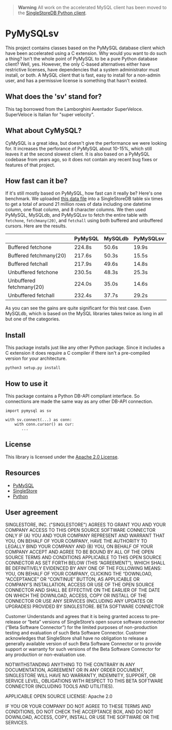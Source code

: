 > **Warning**
> All work on the accelerated MySQL client has been moved to the
> [SingleStoreDB Python client](https://github.com/singlestore-labs/singlestoredb-python).

# PyMySQLsv

This project contains classes based on the PyMySQL database client which have
been accelerated using a C extension. Why would you want to do such a thing? Isn't
the whole point of PyMySQL to be a pure Python database client? Well, yes.
However, the only C-based alternatives either have restrictive licenses, have
dependencies that a system administrator must install, or both.
A MySQL client that is fast, easy to install for a non-admin user, and has a
permissive license is something that hasn't existed.

## What does the 'sv' stand for?

This tag  borrowed from the Lamborghini Aventador SuperVeloce. SuperVeloce is 
Italian for "super velocity".

## What about CyMySQL?

CyMySQL is a great idea, but doesn't give the performance we were looking for.
It increases the perforance of PyMySQL about 10-15%, which still leaves it at
the second slowest client. It is also based on a PyMySQL codebase from years ago,
so it does not contain any recent bug fixes or features of that project.

## How fast can it be?

If it's still mostly based on PyMySQL, how fast can it really be? Here's one
benchmark. We uploaded
[this data file](http://studiotutorials.s3.amazonaws.com/eCommerce/2019-Dec.csv)
into a SingleStoreDB table six times to get a total of around 21 million rows of
data including one datetime column, one float column, and 8 character columns.
We then used PyMySQL, MySQLdb, and PyMySQLsv to fetch the entire table with `fetchone`,
`fetchmany(20)`, and `fetchall` using both buffered and unbuffered cursors. 
Here are the results.

|                          | PyMySQL | MySQLdb | PyMySQLsv |
|--------------------------|---------|---------|-----------|
| Buffered fetchone        |  224.8s |   50.6s |     19.9s |
| Buffered fetchmany(20)   |  217.6s |   50.3s |     15.5s |
| Buffered fetchall        |  217.9s |   49.6s |     14.8s |
| Unbuffered fetchone      |  230.5s |   48.3s |     25.3s |
| Unbuffered fetchmany(20) |  224.0s |   35.0s |     14.6s |
| Unbuffered fetchall      |  232.4s |   37.7s |     29.2s |

As you can see the gains are quite significant for this test case. Even MySQLdb,
which is based on the MySQL libraries takes twice as long in all but one
of the categories.

## Install

This package installs just like any other Python package. Since it includes a C
extension it does require a C compiler if there isn't a pre-compiled version for your
architecture.
```
python3 setup.py install
```

## How to use it

This package contains a Python DB-API compliant interface. So connections are made
the same way as any other DB-API connection.

```
import pymysql as sv

with sv.connect(...) as conn:
    with conn.cursor() as cur:
       ...
```

## License

This library is licensed under the [Apache 2.0 License](https://raw.githubusercontent.com/singlestore-labs/PyMySQLsv/main/LICENSE?token=GHSAT0AAAAAABMGV6QPNR6N23BVICDYK5LAYTVK5EA).

## Resources

* [PyMySQL](https://pymysql.readthedocs.io/en/latest/)
* [SingleStore](https://singlestore.com)
* [Python](https://python.org)

## User agreement

SINGLESTORE, INC. ("SINGLESTORE") AGREES TO GRANT YOU AND YOUR COMPANY ACCESS TO THIS OPEN SOURCE SOFTWARE CONNECTOR ONLY IF (A) YOU AND YOUR COMPANY REPRESENT AND WARRANT THAT YOU, ON BEHALF OF YOUR COMPANY, HAVE THE AUTHORITY TO LEGALLY BIND YOUR COMPANY AND (B) YOU, ON BEHALF OF YOUR COMPANY ACCEPT AND AGREE TO BE BOUND BY ALL OF THE OPEN SOURCE TERMS AND CONDITIONS APPLICABLE TO THIS OPEN SOURCE CONNECTOR AS SET FORTH BELOW (THIS “AGREEMENT”), WHICH SHALL BE DEFINITIVELY EVIDENCED BY ANY ONE OF THE FOLLOWING MEANS: YOU, ON BEHALF OF YOUR COMPANY, CLICKING THE “DOWNLOAD, “ACCEPTANCE” OR “CONTINUE” BUTTON, AS APPLICABLE OR COMPANY’S INSTALLATION, ACCESS OR USE OF THE OPEN SOURCE CONNECTOR AND SHALL BE EFFECTIVE ON THE EARLIER OF THE DATE ON WHICH THE DOWNLOAD, ACCESS, COPY OR INSTALL OF THE CONNECTOR OR USE ANY SERVICES (INCLUDING ANY UPDATES OR UPGRADES) PROVIDED BY SINGLESTORE.
BETA SOFTWARE CONNECTOR

Customer Understands and agrees that it is  being granted access to pre-release or “beta” versions of SingleStore’s open source software connector (“Beta Software Connector”) for the limited purposes of non-production testing and evaluation of such Beta Software Connector. Customer acknowledges that SingleStore shall have no obligation to release a generally available version of such Beta Software Connector or to provide support or warranty for such versions of the Beta Software Connector  for any production or non-evaluation use.

NOTWITHSTANDING ANYTHING TO THE CONTRARY IN ANY DOCUMENTATION,  AGREEMENT OR IN ANY ORDER DOCUMENT, SINGLESTORE WILL HAVE NO WARRANTY, INDEMNITY, SUPPORT, OR SERVICE LEVEL, OBLIGATIONS WITH
RESPECT TO THIS BETA SOFTWARE CONNECTOR (INCLUDING TOOLS AND UTILITIES).

APPLICABLE OPEN SOURCE LICENSE: Apache 2.0

IF YOU OR YOUR COMPANY DO NOT AGREE TO THESE TERMS AND CONDITIONS, DO NOT CHECK THE ACCEPTANCE BOX, AND DO NOT DOWNLOAD, ACCESS, COPY, INSTALL OR USE THE SOFTWARE OR THE SERVICES.
